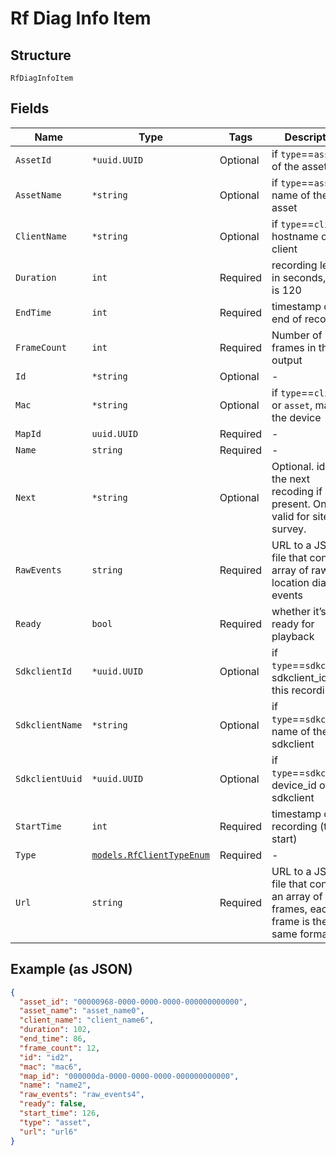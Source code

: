 
# Rf Diag Info Item

## Structure

`RfDiagInfoItem`

## Fields

| Name | Type | Tags | Description |
|  --- | --- | --- | --- |
| `AssetId` | `*uuid.UUID` | Optional | if `type`==`asset`, id of the asset |
| `AssetName` | `*string` | Optional | if `type`==`asset`, name of the asset |
| `ClientName` | `*string` | Optional | if `type`==`client`, hostname of the client |
| `Duration` | `int` | Required | recording length in seconds, max is 120 |
| `EndTime` | `int` | Required | timestamp of end of recording |
| `FrameCount` | `int` | Required | Number of frames in the output |
| `Id` | `*string` | Optional | - |
| `Mac` | `*string` | Optional | if `type`==`client` or `asset`, mac of the device |
| `MapId` | `uuid.UUID` | Required | - |
| `Name` | `string` | Required | - |
| `Next` | `*string` | Optional | Optional. id of the next recoding if present. Only valid for site survey. |
| `RawEvents` | `string` | Required | URL to a JSON file that contains array of raw location diag events |
| `Ready` | `bool` | Required | whether it’s ready for playback |
| `SdkclientId` | `*uuid.UUID` | Optional | if `type`==`sdkclient`, sdkclient_id of this recording |
| `SdkclientName` | `*string` | Optional | if `type`==`sdkclient`, name of the sdkclient |
| `SdkclientUuid` | `*uuid.UUID` | Optional | if `type`==`sdkclient`, device_id of sdkclient |
| `StartTime` | `int` | Required | timestamp of the recording (the start) |
| `Type` | [`models.RfClientTypeEnum`](../../doc/models/rf-client-type-enum.md) | Required | - |
| `Url` | `string` | Required | URL to a JSON file that contains an array of frames, each frame is the same format |

## Example (as JSON)

```json
{
  "asset_id": "00000968-0000-0000-0000-000000000000",
  "asset_name": "asset_name0",
  "client_name": "client_name6",
  "duration": 102,
  "end_time": 86,
  "frame_count": 12,
  "id": "id2",
  "mac": "mac6",
  "map_id": "000000da-0000-0000-0000-000000000000",
  "name": "name2",
  "raw_events": "raw_events4",
  "ready": false,
  "start_time": 126,
  "type": "asset",
  "url": "url6"
}
```

